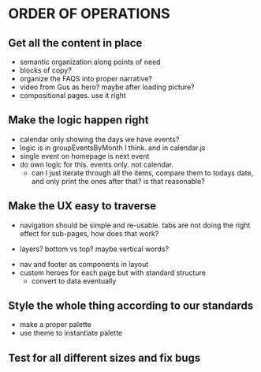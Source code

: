 # ORDER OF OPERATIONS

## Get all the content in place
* semantic organization along points of need
* blocks of copy?
* organize the FAQS into proper narrative?
* video from Gus as hero? maybe after loading picture?
* compositional pages. use it right

## Make the logic happen right
* calendar only showing the days we have events?
 * logic is in groupEventsByMonth I think. and in calendar.js
* single event on homepage is next event
* do own logic for this. events only. not calendar.
  * can I just iterate through all the items, compare them to todays date, and only print the ones after that? is that reasonable?
## Make the UX easy to traverse
* navigation should be simple and re-usable. tabs are not doing the right effect for sub-pages, how does that work?
 - layers? bottom vs top? maybe vertical words?
* nav and footer as components in layout
* custom heroes for each page but with standard structure
  * convert to data eventually


## Style the whole thing according to our standards
* make a proper palette
* use theme to instantiate palette

## Test for all different sizes and fix bugs
